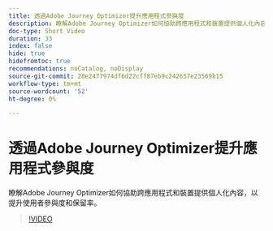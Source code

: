 ```yaml
---
title: 透過Adobe Journey Optimizer提升應用程式參與度
description: 瞭解Adobe Journey Optimizer如何協助跨應用程式和裝置提供個人化內容，以提升使用者參與度和保留率。
doc-type: Short Video
duration: 33
index: false
hide: true
hidefromtoc: true
recommendations: noCatalog, noDisplay
source-git-commit: 28e2477974df6d22cff87eb9c242657e23569b15
workflow-type: tm+mt
source-wordcount: '52'
ht-degree: 0%

---
```



# 透過Adobe Journey Optimizer提升應用程式參與度

瞭解Adobe Journey Optimizer如何協助跨應用程式和裝置提供個人化內容，以提升使用者參與度和保留率。

<!-- 72_S603_3442534_32_boost-app-engagement-with-adobe-journey-optimizer -->
>[!VIDEO](https://video.tv.adobe.com/v/3460022/?learn=on&enablevpops=true&captions=chi_hant)
